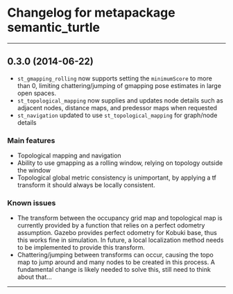 Changelog for metapackage semantic_turtle
=========================================

-----------------------------------------

0.3.0 (2014-06-22)
------------------
* `st_gmapping_rolling` now supports setting the `minimumScore` to more than 0, limiting chattering/jumping of gmapping pose estimates in large open spaces.
* `st_topological_mapping` now supplies and updates node details such as adjacent nodes, distance maps, and predessor maps when requested
* `st_navigation` updated to use `st_topological_mapping` for graph/node details

### Main features ###
* Topological mapping and navigation
* Ability to use gmapping as a rolling window, relying on topology outside the window
* Topological global metric consistency is unimportant, by applying a tf transform it should always be  locally consistent.

### Known issues ###
* The transform between the occupancy grid map and topological map is currently provided by a function that relies on a perfect odometry assumption. Gazebo provides perfect odometry for Kobuki base, thus this works fine in simulation. In future, a local localization method needs to be implemented to provide this transform.
* Chattering/jumping between transforms can occur, causing the topo map to jump around and many nodes to be created in this process. A fundamental change is likely needed to solve this, still need to think about that...

-----------------------------------------